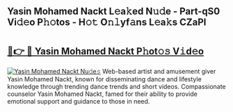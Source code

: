 ## Yasin Mohamed Nackt L𝚎a𝚔ed N𝚞𝚍e - Part-qS0 Vi𝚍𝚎o P𝚑𝚘tos - H𝚘𝚝 O𝚗𝚕yf𝚊ns L𝚎a𝚔s CZaPI

# <h2><a href="http://kf5oex.oniu.top/?m=Yasin+Mohamed+Nackt">🔗👉 🔴 Yasin Mohamed Nackt P𝚑ot𝚘𝚜 V𝚒d𝚎o</a></h2>

[![Yasin Mohamed Nackt Nu𝚍e𝚜](https://i.imgur.com/0qMVB7G.gif)](http://kf5oex.oniu.top/?m=Yasin+Mohamed+Nackt)
Web-based artist and amusement giver Yasin Mohamed Nackt, known for disseminating dance and lifestyle knowledge through trending dance trends and short videos. Compassionate counselor Yasin Mohamed Nackt, famed for their ability to provide emotional support and guidance to those in need.  
